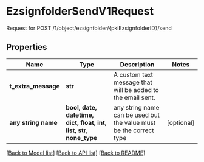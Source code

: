 # EzsignfolderSendV1Request

Request for POST /1/object/ezsignfolder/{pkiEzsignfolderID}/send

## Properties
Name | Type | Description | Notes
------------ | ------------- | ------------- | -------------
**t_extra_message** | **str** | A custom text message that will be added to the email sent. | 
**any string name** | **bool, date, datetime, dict, float, int, list, str, none_type** | any string name can be used but the value must be the correct type | [optional]

[[Back to Model list]](../README.md#documentation-for-models) [[Back to API list]](../README.md#documentation-for-api-endpoints) [[Back to README]](../README.md)


